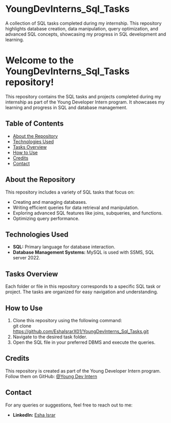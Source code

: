# YoungDevInterns_Sql_Tasks
A collection of SQL tasks completed during my internship. This repository highlights database creation, data manipulation, query optimization, and advanced SQL concepts, showcasing my progress in SQL development and learning.

# Welcome to the YoungDevInterns_Sql_Tasks repository!
This repository contains the SQL tasks and projects completed during my internship as part of the Young Developer Intern program. It showcases my learning and progress in SQL and database management.  

## Table of Contents  
- [About the Repository](#about-the-repository)  
- [Technologies Used](#technologies-used)  
- [Tasks Overview](#tasks-overview)  
- [How to Use](#how-to-use)  
- [Credits](#credits)  
- [Contact](#contact)  

## About the Repository  
This repository includes a variety of SQL tasks that focus on:  
- Creating and managing databases.  
- Writing efficient queries for data retrieval and manipulation.  
- Exploring advanced SQL features like joins, subqueries, and functions.  
- Optimizing query performance.  

## Technologies Used  
- **SQL:** Primary language for database interaction.  
- **Database Management Systems:** MySQL is used with SSMS, SQL server 2022. 

## Tasks Overview  
Each folder or file in this repository corresponds to a specific SQL task or project. The tasks are organized for easy navigation and understanding.  

## How to Use  
1. Clone this repository using the following command:  
   git clone https://github.com/EshaIsrarX01/YoungDevInterns_Sql_Tasks.git
2. Navigate to the desired task folder.
3. Open the SQL file in your preferred DBMS and execute the queries.

## Credits
This repository is created as part of the Young Developer Intern program.
Follow them on GitHub: [@Young Dev Intern](https://github.com/Young-Dev-Interns)

## Contact  
For any queries or suggestions, feel free to reach out to me:  
- **LinkedIn:** [Esha Israr](www.linkedin.com/in/eshamaher01)  

